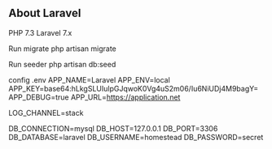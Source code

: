 ## About Laravel
PHP 7.3
Laravel 7.x

Run migrate
php artisan migrate

Run seeder
php artisan db:seed

config .env
APP_NAME=Laravel
APP_ENV=local
APP_KEY=base64:hLkgSLUIulpGJqwoK0Vg4uS2m06/Iu6NiUDj4M9bagY=
APP_DEBUG=true
APP_URL=https://application.net

LOG_CHANNEL=stack

DB_CONNECTION=mysql
DB_HOST=127.0.0.1
DB_PORT=3306
DB_DATABASE=laravel
DB_USERNAME=homestead
DB_PASSWORD=secret